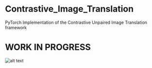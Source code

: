 # Contrastive_Image_Translation
PyTorch Implementation of the Contrastive Unpaired Image Translation framework

# WORK IN PROGRESS

![alt text](https://github.com/hayashimasa/Pet_Adoption/blob/master/graphs/sample_output.png?raw=true)

